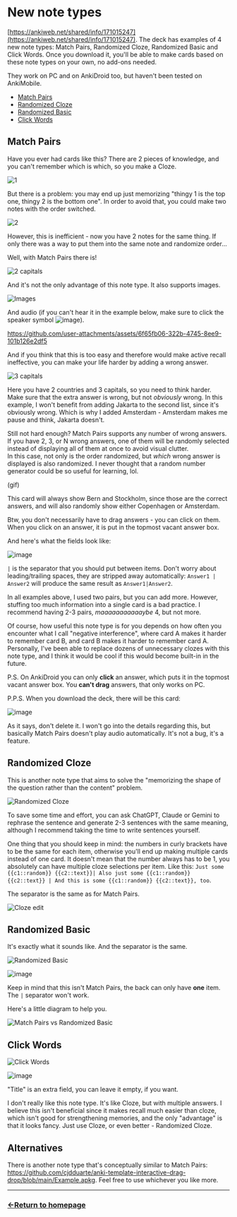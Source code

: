 # New note types

[https://ankiweb.net/shared/info/171015247](https://ankiweb.net/shared/info/171015247). The deck has examples of 4 new note types: Match Pairs, Randomized Cloze, Randomized Basic and Click Words. Once you download it, you'll be able to make cards based on these note types on your own, no add-ons needed.

They work on PC and on AnkiDroid too, but haven't been tested on AnkiMobile.

- [Match Pairs](#match-pairs)
- [Randomized Cloze](#randomized-cloze)
- [Randomized Basic](#randomized-basic)
- [Click Words](#click-words)

## Match Pairs

Have you ever had cards like this? There are 2 pieces of knowledge, and you can't remember which is which, so you make a Cloze.

![1](https://github.com/user-attachments/assets/def904c9-b78b-437f-ac66-d8f0807f155f)

But there is a problem: you may end up just memorizing "thingy 1 is the top one, thingy 2 is the bottom one". In order to avoid that, you could make two notes with the order switched.

![2](https://github.com/user-attachments/assets/8ef6dd0a-6417-4106-a422-10048bd67af6)

However, this is inefficient - now you have 2 notes for the same thing. If only there was a way to put them into the same note and randomize order...

Well, with Match Pairs there is!

![2 capitals](https://github.com/user-attachments/assets/905f5a88-33f4-419a-a662-e1906c835385)

And it's not the only advantage of this note type. It also supports images.

![Images](https://github.com/user-attachments/assets/2b648768-12d4-4755-a036-d0ba7681c416)

And audio (if you can't hear it in the example below, make sure to click the speaker symbol ![image](https://github.com/user-attachments/assets/9d3d1efb-8669-484d-91bb-e1c7a91b7b30)).

https://github.com/user-attachments/assets/6f65fb06-322b-4745-8ee9-101b126e2df5

And if you think that this is too easy and therefore would make active recall ineffective, you can make your life harder by adding a wrong answer.

![3 capitals](https://github.com/user-attachments/assets/4133a134-4501-4a7b-a17b-a562d0ec3228)

Here you have 2 countries and 3 capitals, so you need to think harder.<br />
Make sure that the extra answer is wrong, but not *obviously* wrong. In this example, I won't benefit from adding Jakarta to the second list, since it's obviously wrong. Which is why I added Amsterdam - Amsterdam makes me pause and think, Jakarta doesn't.

Still not hard enough? Match Pairs supports any number of wrong answers. If you have 2, 3, or N wrong answers, one of them will be randomly selected instead of displaying all of them at once to avoid visual clutter.<br />
In this case, not only is the order randomized, but *which* wrong answer is displayed is also randomized. I never thought that a random number generator could be so useful for learning, lol.

(gif)

This card will always show Bern and Stockholm, since those are the correct answers, and will also randomly show either Copenhagen or Amsterdam.

Btw, you don't necessarily have to drag answers - you can click on them. When you click on an answer, it is put in the topmost vacant answer box.

And here's what the fields look like:

![image](https://github.com/user-attachments/assets/87a2b1b6-231b-40c2-8934-b0f9977b1cd8)

`|` is the separator that you should put between items. Don't worry about leading/trailing spaces, they are stripped away automatically: `Answer1 | Answer2` will produce the same result as `Answer1|Answer2`.

In all examples above, I used two pairs, but you can add more. However, stuffing too much information into a single card is a bad practice. I recommend having 2-3 pairs, *maaaaaaaaaaaybe* 4, but not more.

Of course, how useful this note type is for you depends on how often you encounter what I call "negative interference", where card A makes it harder to remember card B, and card B makes it harder to remember card A. Personally, I've been able to replace dozens of unnecessary clozes with this note type, and I think it would be cool if this would become built-in in the future.

P.S. On AnkiDroid you can only **click** an answer, which puts it in the topmost vacant answer box. You **can't drag** answers, that only works on PC.

P.P.S. When you download the deck, there will be this card:

![image](https://github.com/user-attachments/assets/ff46142b-776b-479a-bf9a-884e76761ef3)

As it says, don't delete it. I won't go into the details regarding this, but basically Match Pairs doesn't play audio automatically. It's not a bug, it's a feature.

## Randomized Cloze

This is another note type that aims to solve the "memorizing the shape of the question rather than the content" problem.

![Randomized Cloze](https://github.com/user-attachments/assets/75c665cc-470a-4930-b527-ef1e586ab04b)

To save some time and effort, you can ask ChatGPT, Claude or Gemini to rephrase the sentence and generate 2-3 sentences with the same meaning, although I recommend taking the time to write sentences yourself.

One thing that you should keep in mind: the numbers in curly brackets have to be the same for each item, otherwise you'll end up making multiple cards instead of one card. It doesn't mean that the number always has to be 1, you absolutely can have multiple cloze selections per item. Like this: `Just some {{c1::random}} {{c2::text}}| Also just some {{c1::random}} {{c2::text}} | And this is some {{c1::random}} {{c2::text}}, too`.

The separator is the same as for Match Pairs.

![Cloze edit](https://github.com/user-attachments/assets/5881adc5-7150-4f3a-8efa-90517425eb7a)

## Randomized Basic

It's exactly what it sounds like. And the separator is the same.

![Randomized Basic](https://github.com/user-attachments/assets/7a4e54a4-5646-4f3c-8a25-7f3dfc9f3f54)

![image](https://github.com/user-attachments/assets/5df3b54d-3e07-4227-ba98-c420054674ae)

Keep in mind that this isn't Match Pairs, the back can only have **one** item. The `|` separator won't work.

Here's a little diagram to help you.

![Match Pairs vs Randomized Basic](https://github.com/user-attachments/assets/3926eee6-4146-403c-be11-e5e96775f151)


## Click Words

![Click Words](https://github.com/user-attachments/assets/02d7bc6f-2a1d-4b7e-818d-9b4f30631caa)

![image](https://github.com/user-attachments/assets/5e4cd91d-0f0f-46e0-a265-ba2e90acf0bc)

"Title" is an extra field, you can leave it empty, if you want.

I don't really like this note type. It's like Cloze, but with multiple answers. I believe this isn't beneficial since it makes recall much easier than cloze, which isn't good for strengthening memories, and the only "advantage" is that it looks fancy. Just use Cloze, or even better - Randomized Cloze.


## Alternatives

There is another note type that's conceptually similar to Match Pairs: https://github.com/cjdduarte/anki-template-interactive-drag-drop/blob/main/Example.apkg. Feel free to use whichever you like more.

___
### [←Return to homepage](https://expertium.github.io/)
